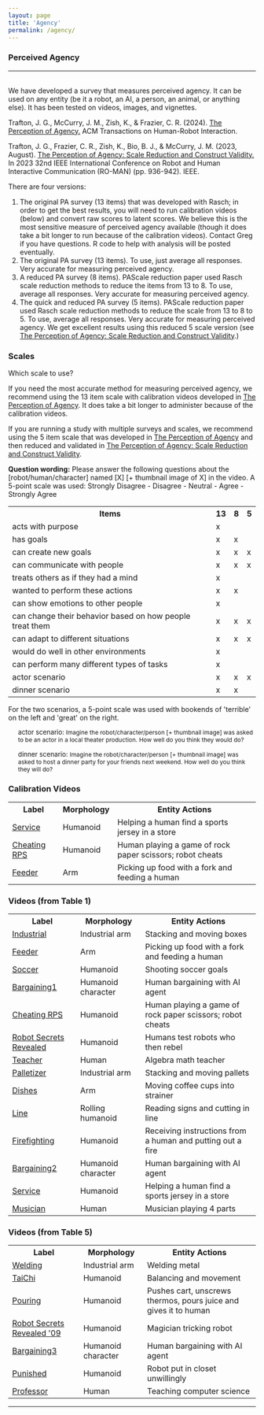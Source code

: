 ```yaml
---
layout: page
title: 'Agency'
permalink: /agency/
---
```

<h3>Perceived Agency</h3>
<hr><br>
We have developed a survey that measures perceived agency.  It can be used on any entity
(be it a robot, an AI, a person, an animal, or anything else). It has been tested on videos, images, and vignettes.

<p>Trafton, J. G., McCurry, J. M., Zish, K., & Frazier, C. R. (2024). <a href="/papers/PerceptionOfAgency.pdf" target="_blank">The Perception of Agency.</a> ACM Transactions on Human-Robot Interaction.</p>

<p>Trafton, J. G., Frazier, C. R., Zish, K., Bio, B. J., & McCurry, J. M. (2023, August). <a href="/papers/PAScaleReduction.pdf" target="_blank">The Perception of Agency: Scale Reduction and Construct Validity.</a> In 2023 32nd IEEE International Conference on Robot and Human Interactive Communication (RO-MAN) (pp. 936-942). IEEE.</p>

There are four versions:
<br>
<ol type="1">
  <li>The original PA survey (13 items) that was developed with Rasch; in order to get the
   best results, you will need to run calibration videos (below) and convert raw scores to
   latent scores. We believe this is the most sensitive measure of perceived agency
   available (though it does take a bit longer to run because of the calibration videos).
   Contact Greg if you have questions. R code to help with analysis will be posted
   eventually.</li>
  <li>The original PA survey (13 items).  To use, just average all responses.  Very accurate for measuring
   perceived agency.</li>
  <li>A reduced PA survey (8 items).  PAScale reduction paper used Rasch scale reduction methods to
   reduce the items from 13 to 8.  To use, average all responses.  Very accurate for measuring
   perceived agency.</li>
  <li>The quick and reduced PA survey (5 items). PAScale reduction paper used Rasch scale
   reduction methods to reduce the scale from 13 to 8 to 5. To use, average all responses.
   Very accurate for measuring perceived agency. We get excellent results using this
   reduced 5 scale version (see <a href="/papers/PAScaleReduction.pdf" target="_blank">The Perception of Agency: Scale Reduction and Construct Validity</a>.)</li>
</ol>  
<h3>Scales</h3>
Which scale to use?

If you need the most accurate method for measuring perceived agency, we recommend using
the 13 item scale with calibration videos developed in <a href="/papers/PerceptionOfAgency.pdf" target="_blank">The Perception of Agency</a>. It does take a bit
longer to administer because of the calibration videos.

If you are running a study with multiple surveys and scales, we recommend using the 5 item
scale that was developed in <a href="/papers/PerceptionOfAgency.pdf" target="_blank">The Perception of Agency</a> and then reduced and validated in <a href="/papers/PAScaleReduction.pdf" target="_blank">The Perception of Agency: Scale Reduction and Construct Validity</a>.

<b>Question wording:</b> Please answer the following questions about the [robot/human/character] named [X] [+ thumbnail image of X] in the video. A 5-point scale was used: Strongly Disagree - Disagree - Neutral - Agree - Strongly Agree
<table>
  <tr>
    <th>Items</th>
    <th>13</th>
    <th>8</th>
    <th>5</th>
  </tr>
  <tr>
    <td>acts with purpose</td>
    <td>x</td>
    <td></td>
    <td></td>
  </tr>
  <tr>
    <td>has goals</td>
    <td>x</td>
    <td>x</td>
    <td></td>
  </tr>  
  <tr>
    <td>can create new goals</td>
    <td>x</td>
    <td>x</td>
    <td>x</td>
  </tr>  
  <tr>
    <td>can communicate with people</td>
    <td>x</td>
    <td>x</td>
    <td>x</td>
  </tr>
  <tr>
    <td>treats others as if they had a mind</td>
    <td>x</td>
    <td></td>
    <td></td>
  </tr>  
  <tr>
    <td>wanted to perform these actions</td>
    <td>x</td>
    <td>x</td>
    <td></td>
  </tr>    
  <tr>
    <td>can show emotions to other people</td>
    <td>x</td>
    <td></td>
    <td></td>
  </tr>    
  <tr>
    <td>can change their behavior based on how people treat them</td>
    <td>x</td>
    <td>x</td>
    <td>x</td>
  </tr>    
  <tr>
    <td>can adapt to different situations</td>
    <td>x</td>
    <td>x</td>
    <td>x</td>
  </tr>    
  <tr>
    <td>would do well in other environments</td>
    <td>x</td>
    <td></td>
    <td></td>
  </tr>    
  <tr>
    <td>can perform many different types of tasks</td>
    <td>x</td>
    <td></td>
    <td></td>
  </tr>    
  <tr>
    <td>actor scenario</td>
    <td>x</td>
    <td>x</td>
    <td>x</td>
  </tr>    
  <tr>
    <td>dinner scenario</td>
    <td>x</td>
    <td>x</td>
    <td></td>
  </tr>                       
</table>
For the two scenarios, a 5-point scale was used with bookends of 'terrible' on the left and 'great' on the right.
<p style="font-size:95%; padding-left: 20px;">actor scenario: <span style="font-size:90%">Imagine the robot/character/person [+ thumbnail image] was asked to be an actor in a local theater production. How well do you think they would do?</span></p>
<p style="font-size:95%; padding-left: 20px;">dinner scenario: <span style="font-size:90%">Imagine the robot/character/person [+ thumbnail image] was asked to host a dinner party for your friends next weekend. How well do you think they will do?</span></p>
<h3>Calibration Videos</h3>
<table>
  <tr>
    <th>Label</th>
    <th>Morphology</th>
    <th>Entity Actions</th>
  </tr>
  <tr>
    <td><a href="/videos/table1/service.mp4" target="_blank">Service</a></td>
    <td>Humanoid</td>
    <td>Helping a human find a sports jersey in a store</td>
  </tr>
  <tr>
    <td><a href="/videos/table1/cheater.mp4" target="_blank">Cheating RPS</a></td>
    <td>Humanoid</td>
    <td>Human playing a game of rock paper scissors; robot cheats</td>
  </tr>  
  <tr>
    <td><a href="/videos/table1/feeder.mp4" target="_blank">Feeder</a></td>
    <td>Arm</td>
    <td>Picking up food with a fork and feeding a human</td>
  </tr>  
</table>
<h3>Videos (from Table 1)</h3>
<table>
  <tr>
    <th>Label</th>
    <th>Morphology</th>
    <th>Entity Actions</th>
  </tr>
  <tr>
    <td><a href="/videos/table1/industrial.mp4" target="_blank">Industrial</a></td>
    <td>Industrial arm</td>
    <td>Stacking and moving boxes</td>
  </tr>
  <tr>
    <td><a href="/videos/table1/feeder.mp4" target="_blank">Feeder</a></td>
    <td>Arm</td>
    <td>Picking up food with a fork and feeding a human</td>
  </tr>
  <tr>
    <td><a href="/videos/table1/soccer.mov" target="_blank">Soccer</a></td>
    <td>Humanoid</td>
    <td>Shooting soccer goals</td>
  </tr>
  <tr>
    <td><a href="/videos/table1/bargaining1.mp4" target="_blank">Bargaining1</a></td>
    <td>Humanoid character</td>
    <td>Human bargaining with AI agent</td>
  </tr>
  <tr>
    <td><a href="/videos/table1/cheater.mp4" target="_blank">Cheating RPS</a></td>
    <td>Humanoid</td>
    <td>Human playing a game of rock paper scissors; robot cheats</td>
  </tr>
  <tr>
    <td><a href="/videos/table1/octavia_george.mp4" target="_blank">Robot Secrets Revealed</a></td>
    <td>Humanoid</td>
    <td>Humans test robots who then rebel</td>
  </tr>
  <tr>
    <td><a href="/videos/table1/math.mp4" target="_blank">Teacher</a></td>
    <td>Human</td>
    <td>Algebra math teacher</td>
  </tr>
  <tr>
    <td><a href="/videos/table1/palletizer.mp4" target="_blank">Palletizer</a></td>
    <td>Industrial arm</td>
    <td>Stacking and moving pallets</td>
  </tr>
  <tr>
    <td><a href="/videos/table1/dishes.mp4" target="_blank">Dishes</a></td>
    <td>Arm</td>
    <td>Moving coffee cups into strainer</td>
  </tr>
   <tr>
    <td><a href="/videos/table1/hubo.mp4" target="_blank">Line</a></td>
    <td>Rolling humanoid</td>
    <td>Reading signs and cutting in line</td>
  </tr>
  <tr>
    <td><a href="/videos/table1/firefighter.mp4" target="_blank">Firefighting</a></td>
    <td>Humanoid</td>
    <td>Receiving instructions from a human and putting out a fire</td>
  </tr>
  <tr>
    <td><a href="/videos/table1/bargaining2.mp4" target="_blank">Bargaining2</a></td>
    <td>Humanoid character</td>
    <td>Human bargaining with AI agent</td>
  </tr>
  <tr>
    <td><a href="/videos/table1/service.mp4" target="_blank">Service</a></td>
    <td>Humanoid</td>
    <td>Helping a human find a sports jersey in a store</td>
  </tr>
  <tr>
    <td><a href="/videos/table1/musician.mp4" target="_blank">Musician</a></td>
    <td>Human</td>
    <td>Musician playing 4 parts</td>
  </tr>  
</table>
<h3>Videos (from Table 5)</h3>
<table>
  <tr>
    <th>Label</th>
    <th>Morphology</th>
    <th>Entity Actions</th>
  </tr>
  <tr>
    <td><a href="/videos/table5/welding.mp4" target="_blank">Welding</a></td>
    <td>Industrial arm</td>
    <td>Welding metal</td>
  </tr>  
  <tr>
    <td><a href="/videos/table5/taichi.mp4" target="_blank">TaiChi</a></td>
    <td>Humanoid</td>
    <td>Balancing and movement</td>
  </tr>  
  <tr>
    <td><a href="/videos/table5/asimo.mp4" target="_blank">Pouring</a></td>
    <td>Humanoid</td>
    <td>Pushes cart, unscrews thermos, pours juice and gives it to human</td>
  </tr>  
    <tr>
    <td><a href="/videos/table5/secrets.mp4" target="_blank">Robot Secrets Revealed '09</a></td>
    <td>Humanoid</td>
    <td>Magician tricking robot</td>
  </tr>  
  <tr>
    <td><a href="/videos/table5/bargaining3.mp4" target="_blank">Bargaining3</a></td>
    <td>Humanoid character</td>
    <td>Human bargaining with AI agent</td>
  </tr>  
    <tr>
    <td><a href="/videos/table5/closeted.mp4" target="_blank">Punished</a></td>
    <td>Humanoid</td>
    <td>Robot put in closet unwillingly</td>
  </tr>  
  <tr>
    <td><a href="/videos/table5/professor.mp4" target="_blank">Professor</a></td>
    <td>Human</td>
    <td>Teaching computer science</td>
  </tr>  
</table>
<hr>
